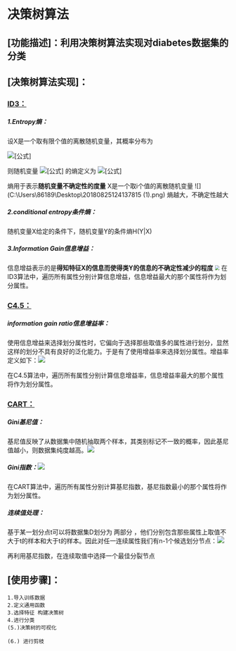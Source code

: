# 决策树算法
## [功能描述]：利用决策树算法实现对diabetes数据集的分类
## [决策树算法实现]：
### <u>ID3：</u>
##### 1.Entropy熵：

设X是一个取有限个值的离散随机变量，其概率分布为

![[公式]](https://www.zhihu.com/equation?tex=+++++++++++++++++++++++++++++++++++++P%28X%3Dx_i%29%3Dp_i%EF%BC%8Ci%3D1%2C2%2C...%2Cn)

则随机变量 ![[公式]](https://www.zhihu.com/equation?tex=X) 的熵定义为 ![[公式]](https://www.zhihu.com/equation?tex=H%28X%29%3D-%5Csum_%7Bi%7D%5E%7Bn%7D%7Bp_ilogp_i%7D) 

熵用于表示**随机变量不确定性的度量**
X是一个取i个值的离散随机变量
![](C:\Users\86189\Desktop\20180825124137815 (1).png)
熵越大，不确定性越大

##### 2.conditional entropy条件熵：
随机变量X给定的条件下，随机变量Y的条件熵H(Y|X)![]()

##### 3.Information Gain信息增益：
信息增益表示的是**得知特征X的信息而使得类Y的信息的不确定性减少的程度**
<img src="C:\Users\86189\Desktop\993405-20161013113413078-639880046.png" style="zoom: 67%;" />
在ID3算法中，遍历所有属性分别计算信息增益，信息增益最大的那个属性将作为划分属性。


### <u>C4.5：</u>
##### information gain ratio信息增益率：
使用信息增益来选择划分属性时，它偏向于选择那些取值多的属性进行划分，显然这样的划分不具有良好的泛化能力。于是有了使用增益率来选择划分属性。增益率定义如下：![](C:\Users\86189\Desktop\QQ图片20201025161249.png)

在C4.5算法中，遍历所有属性分别计算信息增益率，信息增益率最大的那个属性将作为划分属性。



### <u>CART：</u>
##### Gini基尼值：
基尼值反映了从数据集中随机抽取两个样本，其类别标记不一致的概率，因此基尼值越小，则数据集纯度越高。![](C:\Users\86189\Desktop\QQ图片20201025161634.png)
##### Gini指数：![](C:\Users\86189\Desktop\QQ图片20201025161639.png)

在CART算法中，遍历所有属性分别计算基尼指数，基尼指数最小的那个属性将作为划分属性。

##### 连续值处理：
基于某一划分点t可以将数据集D划分为 两部分 ，他们分别包含那些属性上取值不大于t的样本和大于t的样本。因此对任一连续属性我们有n-1个候选划分节点：![](C:\Users\86189\Desktop\QQ图片20201025162014.png)

再利用基尼指数，在连续取值中选择一个最佳分裂节点


## [使用步骤]：
	1.导入训练数据
	2.定义通用函数
	3.选择特征 构建决策树
	4.进行分类
	(5.)决策树的可视化
	
	(6.) 进行剪枝